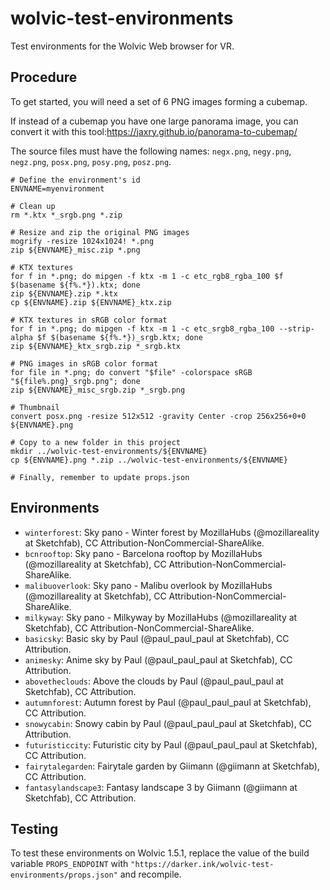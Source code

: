# wolvic-test-environments

Test environments for the Wolvic Web browser for VR.

## Procedure

To get started, you will need a set of 6 PNG images forming a cubemap.

If instead of a cubemap you have one large panorama image, you can convert it with this tool:https://jaxry.github.io/panorama-to-cubemap/

The source files must have the following names: `negx.png`, `negy.png`, `negz.png`, `posx.png`, `posy.png`, `posz.png`.


```shell
# Define the environment's id
ENVNAME=myenvironment

# Clean up
rm *.ktx *_srgb.png *.zip

# Resize and zip the original PNG images
mogrify -resize 1024x1024! *.png
zip ${ENVNAME}_misc.zip *.png 

# KTX textures
for f in *.png; do mipgen -f ktx -m 1 -c etc_rgb8_rgba_100 $f $(basename ${f%.*}).ktx; done
zip ${ENVNAME}.zip *.ktx
cp ${ENVNAME}.zip ${ENVNAME}_ktx.zip

# KTX textures in sRGB color format
for f in *.png; do mipgen -f ktx -m 1 -c etc_srgb8_rgba_100 --strip-alpha $f $(basename ${f%.*})_srgb.ktx; done
zip ${ENVNAME}_ktx_srgb.zip *_srgb.ktx

# PNG images in sRGB color format
for file in *.png; do convert "$file" -colorspace sRGB "${file%.png}_srgb.png"; done
zip ${ENVNAME}_misc_srgb.zip *_srgb.png

# Thumbnail
convert posx.png -resize 512x512 -gravity Center -crop 256x256+0+0 ${ENVNAME}.png

# Copy to a new folder in this project
mkdir ../wolvic-test-environments/${ENVNAME}
cp ${ENVNAME}.png *.zip ../wolvic-test-environments/${ENVNAME}

# Finally, remember to update props.json
```

## Environments

- `winterforest`: Sky pano - Winter forest by MozillaHubs (@mozillareality at Sketchfab), CC Attribution-NonCommercial-ShareAlike.
- `bcnrooftop`: Sky pano - Barcelona rooftop by MozillaHubs (@mozillareality at Sketchfab), CC Attribution-NonCommercial-ShareAlike.
- `malibuoverlook`: Sky pano - Malibu overlook by MozillaHubs (@mozillareality at Sketchfab), CC Attribution-NonCommercial-ShareAlike.
- `milkyway`: Sky pano - Milkyway by MozillaHubs (@mozillareality at Sketchfab), CC Attribution-NonCommercial-ShareAlike.
- `basicsky`: Basic sky by Paul (@paul_paul_paul at Sketchfab), CC Attribution.
- `animesky`: Anime sky by Paul (@paul_paul_paul at Sketchfab), CC Attribution.
- `abovetheclouds`: Above the clouds by Paul (@paul_paul_paul at Sketchfab), CC Attribution.
- `autumnforest`: Autumn forest by Paul (@paul_paul_paul at Sketchfab), CC Attribution.
- `snowycabin`: Snowy cabin by Paul (@paul_paul_paul at Sketchfab), CC Attribution.
- `futuristiccity`: Futuristic city by Paul (@paul_paul_paul at Sketchfab), CC Attribution.
- `fairytalegarden`: Fairytale garden by Giimann (@giimann at Sketchfab), CC Attribution.
- `fantasylandscape3`: Fantasy landscape 3 by Giimann (@giimann at Sketchfab), CC Attribution.


## Testing

To test these environments on Wolvic 1.5.1, replace the value of the build variable `PROPS_ENDPOINT` with `"https://darker.ink/wolvic-test-environments/props.json"` and recompile.

